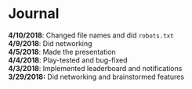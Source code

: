 # Journal
**4/10/2018**: Changed file names and did `robots.txt`\
**4/9/2018**: Did networking\
**4/5/2018**: Made the presentation\
**4/4/2018**: Play-tested and bug-fixed\
**4/3/2018**: Implemented leaderboard and notifications\
**3/29/2018:** Did networking and brainstormed features
